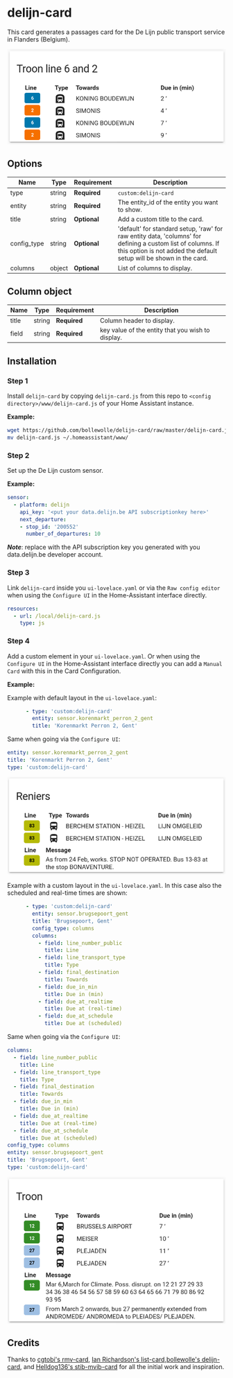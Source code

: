 # delijn-card

This card generates a passages card for the De Lijn public transport service in Flanders (Belgium).

![example](Troon_line_6_and_2.png)

## Options

| Name | Type | Requirement | Description
| ---- | ---- | ------- | -----------
| type | string | **Required** | `custom:delijn-card`
| entity | string | **Required** | The entity_id of the entity you want to show.
| title | string | **Optional** | Add a custom title to the card.
| config_type | string | **Optional** | 'default' for standard setup, 'raw' for raw entity data, 'columns' for defining a custom list of columns. If this option is not added the default setup will be shown in the card.
| columns | object | **Optional** | List of columns to display.

## Column object

| Name | Type | Requirement | Description
| ---- | ---- | ------- | -----------
| title | string | **Required** | Column header to display.
| field | string | **Required** | key value of the entity that you wish to display.

## Installation

### Step 1

Install `delijn-card` by copying `delijn-card.js` from this repo to `<config directory>/www/delijn-card.js` of your Home Assistant instance.

**Example:**

```bash
wget https://github.com/bollewolle/delijn-card/raw/master/delijn-card.js
mv delijn-card.js ~/.homeassistant/www/
```

### Step 2

Set up the De Lijn custom sensor.

**Example:**

```yaml
sensor:
  - platform: delijn
    api_key: '<put your data.delijn.be API subscriptionkey here>'
    next_departure:
    - stop_id: '200552'
      number_of_departures: 10
```
**_Note_**: replace with the API subscription key you generated with you data.delijn.be developer account.

### Step 3

Link `delijn-card` inside you `ui-lovelace.yaml` or via the `Raw config editor` when using the `Configure UI` in the Home-Assistant interface directly.

```yaml
resources:
  - url: /local/delijn-card.js
    type: js
```

### Step 4

Add a custom element in your `ui-lovelace.yaml`. Or when using the `Configure UI` in the Home-Assistant interface directly you can add a `Manual Card` with this in the Card Configuration.

**Example:**

Example with default layout in the `ui-lovelace.yaml`:
```yaml
      - type: 'custom:delijn-card'
        entity: sensor.korenmarkt_perron_2_gent
        title: 'Korenmarkt Perron 2, Gent'

```
Same when going via the `Configure UI`:
```yaml
entity: sensor.korenmarkt_perron_2_gent
title: 'Korenmarkt Perron 2, Gent'
type: 'custom:delijn-card'


```

![example](Reniers_line_83_omgeleid.png)

Example with a custom layout in the `ui-lovelace.yaml`. In this case also the scheduled and real-time times are shown:
```yaml
      - type: 'custom:delijn-card'
        entity: sensor.brugsepoort_gent
        title: 'Brugsepoort, Gent'
        config_type: columns
        columns:
          - field: line_number_public
            title: Line
          - field: line_transport_type
            title: Type
          - field: final_destination
            title: Towards
          - field: due_in_min
            title: Due in (min)
          - field: due_at_realtime
            title: Due at (real-time)
          - field: due_at_schedule
            title: Due at (scheduled)

```

Same when going via the `Configure UI`:
```yaml
columns:
  - field: line_number_public
    title: Line
  - field: line_transport_type
    title: Type
  - field: final_destination
    title: Towards
  - field: due_in_min
    title: Due in (min)
  - field: due_at_realtime
    title: Due at (real-time)
  - field: due_at_schedule
    title: Due at (scheduled)
config_type: columns
entity: sensor.brugsepoort_gent
title: 'Brugsepoort, Gent'
type: 'custom:delijn-card'

```
![example](Troon_line_12_27.png)


## Credits

Thanks to [cgtobi's rmv-card](https://github.com/cgtobi/rmv-card), [Ian Richardson's list-card](https://github.com/custom-cards/list-card),[bollewolle's delijn-card](https://github.com/bollewolle/delijn-card), and [Helldog136's stib-mvib-card](https://github.com/helldog136/stib-mvib-card) for all the initial work and inspiration.
